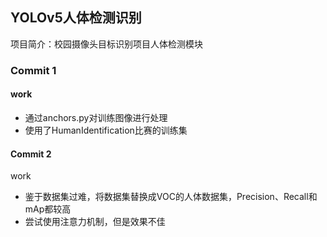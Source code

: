 ## YOLOv5人体检测识别

项目简介：校园摄像头目标识别项目人体检测模块



### Commit 1

#### work

- 通过anchors.py对训练图像进行处理
- 使用了HumanIdentification比赛的训练集



#### Commit 2

work

- 鉴于数据集过难，将数据集替换成VOC的人体数据集，Precision、Recall和mAp都较高
- 尝试使用注意力机制，但是效果不佳



